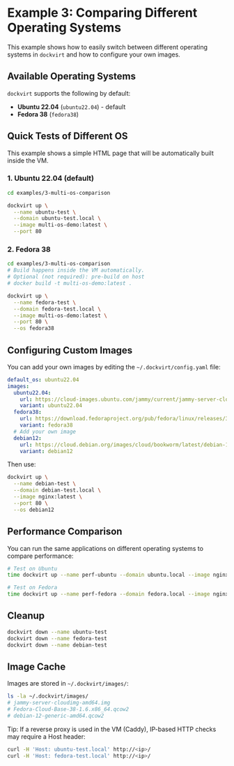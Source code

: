 # Example 3: Comparing Different Operating Systems

This example shows how to easily switch between different operating systems in `dockvirt` and how to configure your own images.

## Available Operating Systems

`dockvirt` supports the following by default:

- **Ubuntu 22.04** (`ubuntu22.04`) - default
- **Fedora 38** (`fedora38`)

## Quick Tests of Different OS

This example shows a simple HTML page that will be automatically built inside the VM.

### 1. Ubuntu 22.04 (default)

```bash
cd examples/3-multi-os-comparison

dockvirt up \
  --name ubuntu-test \
  --domain ubuntu-test.local \
  --image multi-os-demo:latest \
  --port 80
```

### 2. Fedora 38

```bash
cd examples/3-multi-os-comparison
# Build happens inside the VM automatically.
# Optional (not required): pre-build on host
# docker build -t multi-os-demo:latest .

dockvirt up \
  --name fedora-test \
  --domain fedora-test.local \
  --image multi-os-demo:latest \
  --port 80 \
  --os fedora38
```

## Configuring Custom Images

You can add your own images by editing the `~/.dockvirt/config.yaml` file:

```yaml
default_os: ubuntu22.04
images:
  ubuntu22.04:
    url: https://cloud-images.ubuntu.com/jammy/current/jammy-server-cloudimg-amd64.img
    variant: ubuntu22.04
  fedora38:
    url: https://download.fedoraproject.org/pub/fedora/linux/releases/38/Cloud/x86_64/images/Fedora-Cloud-Base-38-1.6.x86_64.qcow2
    variant: fedora38
  # Add your own image
  debian12:
    url: https://cloud.debian.org/images/cloud/bookworm/latest/debian-12-generic-amd64.qcow2
    variant: debian12
```

Then use:
```bash
dockvirt up \
  --name debian-test \
  --domain debian-test.local \
  --image nginx:latest \
  --port 80 \
  --os debian12
```

## Performance Comparison

You can run the same applications on different operating systems to compare performance:

```bash
# Test on Ubuntu
time dockvirt up --name perf-ubuntu --domain ubuntu.local --image nginx:latest --port 80

# Test on Fedora  
time dockvirt up --name perf-fedora --domain fedora.local --image nginx:latest --port 80 --os fedora38
```

## Cleanup

```bash
dockvirt down --name ubuntu-test
dockvirt down --name fedora-test
dockvirt down --name debian-test
```

## Image Cache

Images are stored in `~/.dockvirt/images/`:
```bash
ls -la ~/.dockvirt/images/
# jammy-server-cloudimg-amd64.img
# Fedora-Cloud-Base-38-1.6.x86_64.qcow2
# debian-12-generic-amd64.qcow2
```

Tip: If a reverse proxy is used in the VM (Caddy), IP-based HTTP checks may require a Host header:

```bash
curl -H 'Host: ubuntu-test.local' http://<ip>/
curl -H 'Host: fedora-test.local' http://<ip>/
```
